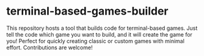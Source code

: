 # terminal-based-games-builder
This repository hosts a tool that builds code for terminal-based games. Just tell the code which game you want to build, and it will create the game for you! Perfect for quickly creating classic or custom games with minimal effort. Contributions are welcome!
